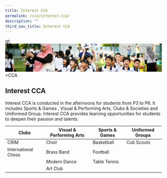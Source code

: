 ```yaml
---
title: Interest CCA
permalink: /cca/interest-cca/
description: ""
third_nav_title: Interest CCA
---
```

gt;![](/images/CCA/CCA_02.jpg)
&gt;CCA

## Interest CCA
Interest CCA is conducted in the afternoons for students from P3 to P6. It includes Sports & Games
, Visual & Performing Arts, Clubs & Societies and 
Uniformed Group. Interest CCA provides learning opportunities for students to deepen their passion and talents.


| Clubs | Visual & Performing Arts | Sports &amp; Games  | Uniformed Groups |
| -------- | -------- | -------- | -------- |
|CRIM      | Choir     | Basketball     | Cub Scouts     |
| International Chess | Brass Band | Football |  |
|  | Modern Dance | Table Tennis|
||Art Club||
